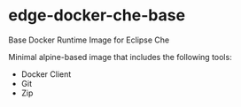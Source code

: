 # edge-docker-che-base
Base Docker Runtime Image for Eclipse Che

Minimal alpine-based image that includes the following tools:

* Docker Client
* Git
* Zip
